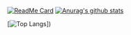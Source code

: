 [![ReadMe Card](https://github-readme-stats.vercel.app/api/pin/?username=milliorn&repo=portfolio)](https://github.com/milliorn/portfolio)
[![Anurag's github stats](https://github-readme-stats.vercel.app/api?username=milliorn&count_private=true&show_icons=true&include_all_commits=true&line_height=40)](https://github.com/anuraghazra/github-readme-stats)

[![Top Langs](https://github-readme-stats.vercel.app/api/top-langs/?username=milliorn&langs_count=10)])
